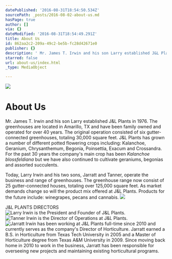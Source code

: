 ```yaml
---
datePublished: '2016-08-31T18:54:50.534Z'
sourcePath: _posts/2016-08-02-about-us.md
hasPage: true
author: []
via: {}
dateModified: '2016-08-31T18:54:49.291Z'
title: About Us
id: 862aa2c2-209a-49c2-be5b-fc28d42671e0
publisher: {}
description: ' Mr. James T. Irwin and his son Larry established J&L Plants in 1976. The greenhouses are located in Amarillo, TX and have been family owned and operated for over 40 years. The original operation consisted of six gutter-connected greenhouses, totaling 30,000 square feet. J&L Plants has grown a number of different potted flowering crops including: Kalanchoe, Geranium, Chrysanthemum, Begonia, Poinsettia, Exacum and Crossandra. For the past 30 years the company’s main crop has been Kalanchoe blossfeldiana but we have also continued to cultivate geraniums, begonias and assorted succulents.'
starred: false
url: about-us/index.html
_type: MediaObject

---
```

![](https://the-grid-user-content.s3-us-west-2.amazonaws.com/7ab4fd8a-b5d6-4d7e-b6f1-5c8304a78e4f.jpg)

# About Us

Mr. James T. Irwin and his son Larry established J&L Plants in 1976\. The greenhouses are located in Amarillo, TX and have been family owned and operated for over 40 years. The original operation consisted of six gutter-connected greenhouses, totaling 30,000 square feet. J&L Plants has grown a number of different potted flowering crops including: Kalanchoe, Geranium, Chrysanthemum, Begonia, Poinsettia, Exacum and Crossandra. For the past 30 years the company's main crop has been _Kalanchoe blossfeldiana_ but we have also continued to cultivate geraniums, begonias and assorted succulents.

Today, Larry Irwin and his two sons, Jarratt and Tanner, operate the business and range of greenhouses. The greenhouse range now consist of 25 gutter-connected houses, totaling over 125,000 square feet. As market demands change so will the product mix offered at J&L Plants. Products for the future include: winegrapes, pecans and cannabis.
![](https://the-grid-user-content.s3-us-west-2.amazonaws.com/1122b948-42bb-4bd6-bf70-24aed91af2b7.jpg)

J&L PLANTS DIRECTORS
![Larry Irwin is the President and Founder of J&L Plants.    ](https://the-grid-user-content.s3-us-west-2.amazonaws.com/8f8d4114-b1a5-48fe-ab06-f0ec5a579a6e.jpg)
![Tanner Irwin is the Director of Operations at J&L Plants.  ](https://the-grid-user-content.s3-us-west-2.amazonaws.com/24ac260c-040b-4dae-b65d-a399b4944196.jpg)
![Jarratt Irwin has been working at J&L Plants full-time since 2010 and currently serves as the company's Director of Horticulture.  Jarratt earned a B.S. in Horticulture from Texas Tech University in 2005 and a Master of Horticulture degree from Texas A&M University in 2009.  Since moving back home in 2010 to work in the business, Jarratt has been responsible for overseeing new projects and maintaining existing horticultural programs. ](https://s3-us-west-2.amazonaws.com/the-grid-img/p/a93946c2aba1f94f598668e843db521bef1481ac.jpg)